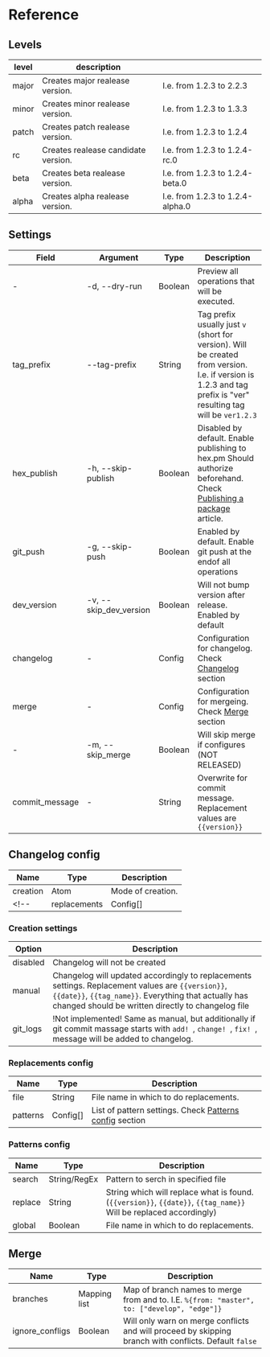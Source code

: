 # Reference

## Levels
| level | description                         |                                   |
|-------|-------------------------------------|-----------------------------------|
| major | Creates major realease version.     |  I.e. from 1.2.3 to 2.2.3         |
| minor | Creates minor realease version.     |  I.e. from 1.2.3 to 1.3.3         |
| patch | Creates patch realease version.     |  I.e. from 1.2.3 to 1.2.4         |
| rc    | Creates realease candidate version. |  I.e. from 1.2.3 to 1.2.4-rc.0    |
| beta  | Creates beta realease version.      |  I.e. from 1.2.3 to 1.2.4-beta.0  |
| alpha | Creates alpha realease version.     |  I.e. from 1.2.3 to 1.2.4-alpha.0 |

## Settings
| Field       | Argument                | Type    | Description |
|-------------|-------------------------|---------|-------------|
| -           | -d, --dry-run           | Boolean | Preview all operations that will be executed. |
| tag_prefix  | --tag-prefix            | String  | Tag prefix usually just `v` (short for version). Will be created from version. I.e. if version is 1.2.3 and tag prefix is "ver" resulting tag will be `ver1.2.3` |
| hex_publish | -h, --skip-publish      | Boolean | Disabled by default. Enable publishing to hex.pm Should authorize beforehand. Check [Publishing a package](https://hex.pm/docs/publish) article. |
| git_push    | -g, --skip-push         | Boolean | Enabled by default. Enable git push at the endof all operations |
| dev_version | -v, --skip_dev_version  | Boolean | Will not bump version after release. Enabled by default |
| changelog   | -                       | Config  | Configuration for changelog. Check [Changelog](#changelog-config) section |
| merge       | -                       | Config  | Configuration for mergeing. Check [Merge](#merge) section |
| -           | -m, --skip_merge        | Boolean | Will skip merge if configures (NOT RELEASED) |
| commit_message  | -                   | String  | Overwrite for commit message. Replacement values are `{{version}}` |

## Changelog config
| Name          | Type      | Description                   |
|---------------|-----------|-------------------------------|
| creation      | Atom      | Mode of creation.             |
<!-- | replacements  | Config[]  | List of replacement settings. Check [Replacements config](#replacements-config) section | -->

### Creation settings
| Option        | Description                   |
|---------------|-------------------------------|
| disabled      | Changelog will not be created |
| manual        | Changelog will updated accordingly to replacements settings. Replacement values are `{{version}}`, `{{date}}`, `{{tag_name}}`. Everything that actually has changed should be written directly to changelog file |
| git_logs      | !Not implemented! Same as manual, but additionally if git commit massage starts with `add! `, `change! `, `fix! `, message will be added to changelog. |

### Replacements config
| Name      | Type      | Description                             |
|-----------|-----------|-----------------------------------------|
| file      | String    | File name in which to do replacements.  |
| patterns  | Config[]  | List of pattern settings. Check [Patterns config](#patterns-config) section |

### Patterns config
| Name      | Type          | Description                             |
|-----------|---------------|-----------------------------------------|
| search    | String/RegEx  | Pattern to serch in specified file      |
| replace   | String        | String which will replace what is found. (`{{version}}`, `{{date}}`, `{{tag_name}}` Will be replaced accordingly)  |
| global    | Boolean       | File name in which to do replacements.  |

## Merge
| Name            | Type          | Description                                            |
|-----------------|---------------|--------------------------------------------------------|
| branches        | Mapping list  | Map of branch names to merge from and to. I.E. `%{from: "master", to: ["develop", "edge"]}`|
| ignore_confligs | Boolean       | Will only warn on merge conflicts and will proceed by skipping branch with conflicts. Default `false` |
